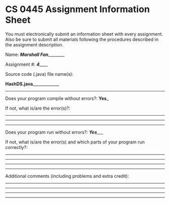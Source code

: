 # CS 0445 Assignment Information Sheet

You must electronically submit an information sheet with
every assignment. Also be sure to submit all materials
following the procedures described in the assignment
description.

Name: ___________Marshall Fan___________________

Assignment #: _____4_________

Source code (.java) file name(s):

______________________HashDS.java___________________________________

_________________________________________________________

Does your program compile without errors?: ______Yes_______

If not, what is/are the error(s)?:

_________________________________________________________

_________________________________________________________

_________________________________________________________

Does your program run without errors?: _____Yes________

If not, what is/are the error(s) and which parts of your
program run correctly?:

_________________________________________________________

_________________________________________________________

_________________________________________________________

_________________________________________________________


Additional comments (including problems and extra credit):
_________________________________________________________

_________________________________________________________

_________________________________________________________

_________________________________________________________
